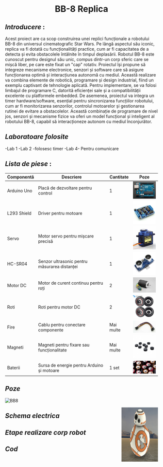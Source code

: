 <h1 align="center" >
BB-8 Replica 
</h1>

## _Introducere_ :

Acest proiect are ca scop construirea unei replici funcționale a robotului BB-8 din universul cinematografic Star Wars. Pe lângă aspectul său iconic, replica va fi dotată cu funcționalități practice, cum ar fi capacitatea de a detecta și evita obstacolele întâlnite în timpul deplasării. Robotul BB-8 este cunoscut pentru designul său unic, compus dintr-un corp sferic care se mișcă liber, pe care este fixat un "cap" rotativ.
Proiectul își propune să integreze mecanisme electronice, senzori și software care să asigure funcționarea optimă și interacțiunea autonomă cu mediul. Această realizare va combina elemente de robotică, programare și design industrial, fiind un exemplu captivant de tehnologie aplicată.
Pentru implementare, se va folosi limbajul de programare C, datorită eficienței sale și a compatibilității excelente cu platformele embedded. De asemenea, proiectul va integra un timer hardware/software, esențial pentru sincronizarea funcțiilor robotului, cum ar fi monitorizarea senzorilor, controlul motoarelor și gestionarea rutinei de evitare a obstacolelor.
Această combinație de programare de nivel jos, senzori și mecanisme fizice va oferi un model funcțional și inteligent al robotului BB-8, capabil să interacționeze autonom cu mediul înconjurător.

## _Laboratoare folosite_
-Lab 1 
-Lab 2 -folosesc timer
-Lab 4- Pentru comunicare

## _Lista de piese_ :

| Componentă       | Descriere                                    | Cantitate | Poze              |
|-------------------|----------------------------------------------|-----------|-------------------------|
| Arduino Uno       | Placă de dezvoltare pentru control           | 1         | <img src="https://github.com/AntoniaGeorgia/BB8/blob/main/img/ARD " width="100">  |
| L293 Shield       | Driver pentru motoare                       | 1         | <img src="https://github.com/AntoniaGeorgia/BB8/blob/main/img/l293.jpeg " width="100"> |
| Servo             | Motor servo pentru mișcare precisă          | 1         |<img src="https://github.com/AntoniaGeorgia/BB8/blob/main/img/servo.jpeg" width="100">                      |
| HC-SR04           | Senzor ultrasonic pentru măsurarea distanței| 1         | <img src="https://github.com/AntoniaGeorgia/BB8/blob/main/img/hc.jpeg" width="100">                    |
| Motor DC          | Motor de curent continuu pentru roți        | 2         | <img src="https://github.com/AntoniaGeorgia/BB8/blob/main/img/motor%20dc.jpeg " width="100">   |
| Roti              | Roti pentru motor DC                        | 2         | <img src="https://github.com/AntoniaGeorgia/BB8/blob/main/img/set-de-4-roi-negre-cu-aderena-puternica.jpg " width="100">  |
| Fire              | Cablu pentru conectare componente           | Mai multe | <img src="https://github.com/AntoniaGeorgia/BB8/blob/main/img/wire.jpeg " width="100">       |
| Magneti           | Magneti pentru fixare sau funcționalitate   | Mai multe | <img src="https://github.com/AntoniaGeorgia/BB8/blob/main/img/magneti.jpeg" width="100">     |
| Baterii           | Sursa de energie pentru Arduino și motoare  | 1 set     | <img src="https://github.com/AntoniaGeorgia/BB8/blob/main/img/standarde-baterii-1.jpg " width="100">  |


## _Poze_

![BB8](https://github.com/user-attachments/assets/0251fe0e-a6a9-4fb1-9160-7d2d179cf6eb)


<img src="https://github.com/AntoniaGeorgia/BB8/blob/main/BB8.jpeg" align="right"
     alt="Size Limit logo by Anton Lovchikov" width="120" height="178">



## _Schema electrica_
## _Etape realizare corp robot_
## _Cod_






